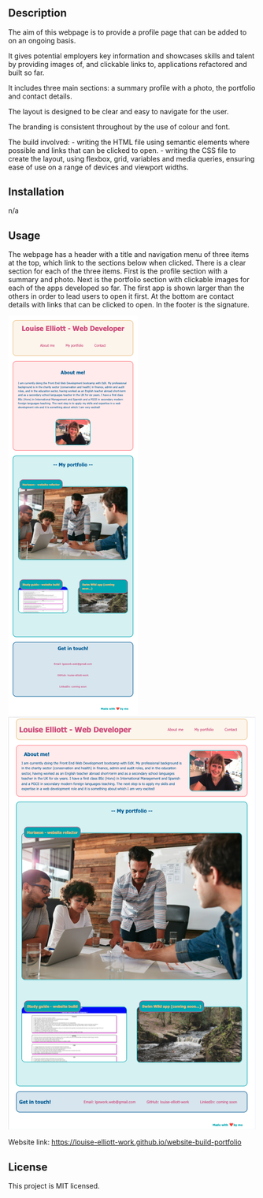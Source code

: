 # <Portfolio website build>

## Description

The aim of this webpage is to provide a profile page that can be added to on an ongoing basis. 

It gives potential employers key information and showcases skills and talent by providing images of, and clickable links to, applications refactored and built so far.

It includes three main sections: a summary profile with a photo, the portfolio and contact details.

The layout is designed to be clear and easy to navigate for the user.

The branding is consistent throughout by the use of colour and font.

The build involved:
    - writing the HTML file using semantic elements where possible and links that can be clicked to open.
    - writing the CSS file to create the layout, using flexbox, grid, variables and media queries, ensuring ease of use on a range of devices and viewport widths.
    
## Installation

n/a

## Usage

The webpage has a header with a title and navigation menu of three items at the top, which link to the sections below when clicked. There is a clear section for each of the three items. First is the profile section with a summary and photo. Next is the portfolio section with clickable images for each of the apps developed so far. The first app is shown larger than the others in order to lead users to open it first. At the bottom are contact details with links that can be clicked to open. In the footer is the signature.

![Website screenshot 550px](images/screenshot_550px.png)
![Website screenshot 1000px](images/screenshot_1000px.png)

Website link: https://louise-elliott-work.github.io/website-build-portfolio

## License

This project is MIT licensed.
